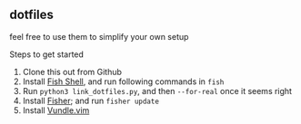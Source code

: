 ## dotfiles

feel free to use them to simplify your own setup

Steps to get started

1. Clone this out from Github
1. Install [Fish Shell](https://fishshell.com/docs/current/index.html), and run following commands in `fish`
1. Run `python3 link_dotfiles.py`, and then `--for-real` once it seems right
1. Install [Fisher](https://github.com/jorgebucaran/fisher); and run `fisher update`
1. Install [Vundle.vim](https://github.com/VundleVim/Vundle.vim)
